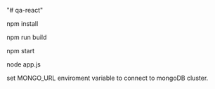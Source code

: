 "# qa-react" 

npm install

npm run build

npm start

node app.js

set MONGO_URL enviroment variable to connect to mongoDB cluster.

